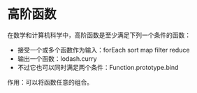 # 高阶函数

在数学和计算机科学中，高阶函数是至少满足下列一个条件的函数：

- 接受一个或多个函数作为输入：forEach sort map filter reduce
- 输出一个函数：lodash.curry
- 不过它也可以同时满足两个条件：Function.prototype.bind

作用：可以将函数任意的组合。


